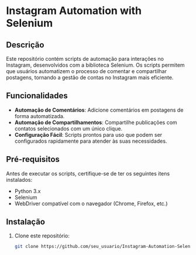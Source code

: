 # Instagram Automation with Selenium

## Descrição
Este repositório contém scripts de automação para interações no Instagram, desenvolvidos com a biblioteca Selenium. Os scripts permitem que usuários automatizem o processo de comentar e compartilhar postagens, tornando a gestão de contas no Instagram mais eficiente.

## Funcionalidades
- **Automação de Comentários**: Adicione comentários em postagens de forma automatizada.
- **Automação de Compartilhamentos**: Compartilhe publicações com contatos selecionados com um único clique.
- **Configuração Fácil**: Scripts prontos para uso que podem ser configurados rapidamente para atender às suas necessidades.

## Pré-requisitos
Antes de executar os scripts, certifique-se de ter os seguintes itens instalados:
- Python 3.x
- Selenium
- WebDriver compatível com o navegador (Chrome, Firefox, etc.)

## Instalação
1. Clone este repositório:
   ```bash
   git clone https://github.com/seu_usuario/Instagram-Automation-Selenium.git
